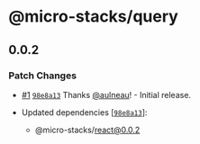 # @micro-stacks/query

## 0.0.2
### Patch Changes



- [#1](https://github.com/fungible-systems/micro-stacks-react/pull/1) [`98e8a13`](https://github.com/fungible-systems/micro-stacks-react/commit/98e8a1397854767471334d20462c05640ce9ae69) Thanks [@aulneau](https://github.com/aulneau)! - Initial release.

- Updated dependencies [[`98e8a13`](https://github.com/fungible-systems/micro-stacks-react/commit/98e8a1397854767471334d20462c05640ce9ae69)]:
  - @micro-stacks/react@0.0.2
